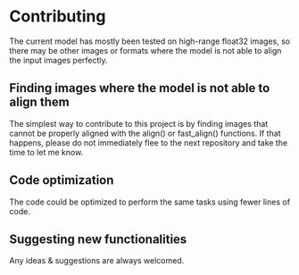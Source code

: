 # Contributing

The current model has mostly been tested on high-range float32 images, so there may be other images or formats where the model is not able to align the input images perfectly.

## Finding images where the model is not able to align them

The simplest way to contribute to this project is by finding images that cannot be properly aligned with the align() or fast_align() functions. If that happens, please do not immediately flee to the next repository and take the time to let me know.

## Code optimization

The code could be optimized to perform the same tasks using fewer lines of code.

## Suggesting new functionalities

Any ideas & suggestions are always welcomed.
